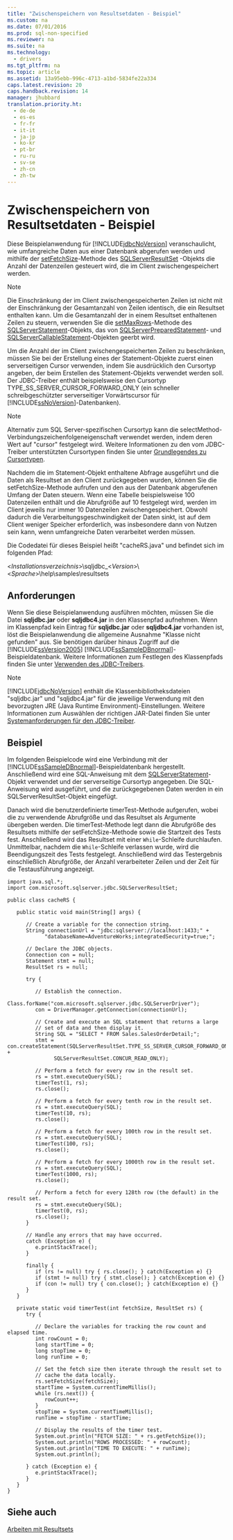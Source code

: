 ```yaml
---
title: "Zwischenspeichern von Resultsetdaten - Beispiel"
ms.custom: na
ms.date: 07/01/2016
ms.prod: sql-non-specified
ms.reviewer: na
ms.suite: na
ms.technology: 
  - drivers
ms.tgt_pltfrm: na
ms.topic: article
ms.assetid: 13a95ebb-996c-4713-a1bd-5834fe22a334
caps.latest.revision: 20
caps.handback.revision: 14
manager: jhubbard
translation.priority.ht: 
  - de-de
  - es-es
  - fr-fr
  - it-it
  - ja-jp
  - ko-kr
  - pt-br
  - ru-ru
  - sv-se
  - zh-cn
  - zh-tw
---
```

# Zwischenspeichern von Resultsetdaten - Beispiel
  Diese Beispielanwendung für [!INCLUDE[jdbcNoVersion](../content/includes/jdbcNoVersion_md.md)] veranschaulicht, wie umfangreiche Daten aus einer Datenbank abgerufen werden und mithilfe der [setFetchSize](../content/setFetchSize-Method--SQLServerResultSet-.md)\-Methode des [SQLServerResultSet](../content/SQLServerResultSet-Class.md) \-Objekts die Anzahl der Datenzeilen gesteuert wird, die im Client zwischengespeichert werden.  
  
> [!NOTE]  
>  Die Einschränkung der im Client zwischengespeicherten Zeilen ist nicht mit der Einschränkung der Gesamtanzahl von Zeilen identisch, die ein Resultset enthalten kann. Um die Gesamtanzahl der in einem Resultset enthaltenen Zeilen zu steuern, verwenden Sie die [setMaxRows](../content/setMaxRows-Method--SQLServerStatement-.md)\-Methode des [SQLServerStatement](../content/SQLServerStatement-Class.md)\-Objekts, das von [SQLServerPreparedStatement](../content/SQLServerPreparedStatement-Class.md)\- und [SQLServerCallableStatement](../content/SQLServerCallableStatement-Class.md)\-Objekten geerbt wird.  
  
 Um die Anzahl der im Client zwischengespeicherten Zeilen zu beschränken, müssen Sie bei der Erstellung eines der Statement\-Objekte zuerst einen serverseitigen Cursor verwenden, indem Sie ausdrücklich den Cursortyp angeben, der beim Erstellen des Statement\-Objekts verwendet werden soll. Der JDBC\-Treiber enthält beispielsweise den Cursortyp TYPE\_SS\_SERVER\_CURSOR\_FORWARD\_ONLY \(ein schneller schreibgeschützter serverseitiger Vorwärtscursor für [!INCLUDE[ssNoVersion](../content/includes/ssNoVersion_md.md)]\-Datenbanken\).  
  
> [!NOTE]  
>  Alternativ zum SQL Server\-spezifischen Cursortyp kann die selectMethod\-Verbindungszeichenfolgeneigenschaft verwendet werden, indem deren Wert auf "cursor" festgelegt wird. Weitere Informationen zu den vom JDBC\-Treiber unterstützten Cursortypen finden Sie unter [Grundlegendes zu Cursortypen](../content/Understanding-Cursor-Types.md).  
  
 Nachdem die im Statement\-Objekt enthaltene Abfrage ausgeführt und die Daten als Resultset an den Client zurückgegeben wurden, können Sie die setFetchSize\-Methode aufrufen und den aus der Datenbank abgerufenen Umfang der Daten steuern. Wenn eine Tabelle beispielsweise 100 Datenzeilen enthält und die Abrufgröße auf 10 festgelegt wird, werden im Client jeweils nur immer 10 Datenzeilen zwischengespeichert. Obwohl dadurch die Verarbeitungsgeschwindigkeit der Daten sinkt, ist auf dem Client weniger Speicher erforderlich, was insbesondere dann von Nutzen sein kann, wenn umfangreiche Daten verarbeitet werden müssen.  
  
 Die Codedatei für dieses Beispiel heißt "cacheRS.java" und befindet sich im folgenden Pfad:  
  
 \<*Installationsverzeichnis*\>\\sqljdbc\_\<*Version*\>\\\<*Sprache*\>\\help\\samples\\resultsets  
  
## Anforderungen  
 Wenn Sie diese Beispielanwendung ausführen möchten, müssen Sie die Datei **sqljdbc.jar** oder **sqljdbc4.jar** in den Klassenpfad aufnehmen. Wenn im Klassenpfad kein Eintrag für **sqljdbc.jar** oder **sqljdbc4.jar** vorhanden ist, löst die Beispielanwendung die allgemeine Ausnahme "Klasse nicht gefunden" aus. Sie benötigen darüber hinaus Zugriff auf die [!INCLUDE[ssVersion2005](../content/includes/ssVersion2005_md.md)] [!INCLUDE[ssSampleDBnormal](../content/includes/ssSampleDBnormal_md.md)]\-Beispieldatenbank. Weitere Informationen zum Festlegen des Klassenpfads finden Sie unter [Verwenden des JDBC-Treibers](../content/Using-the-JDBC-Driver.md).  
  
> [!NOTE]  
>  [!INCLUDE[jdbcNoVersion](../content/includes/jdbcNoVersion_md.md)] enthält die Klassenbibliotheksdateien "sqljdbc.jar" und "sqljdbc4.jar" für die jeweilige Verwendung mit den bevorzugten JRE \(Java Runtime Environment\)\-Einstellungen. Weitere Informationen zum Auswählen der richtigen JAR\-Datei finden Sie unter [Systemanforderungen für den JDBC-Treiber](../content/System-Requirements-for-the-JDBC-Driver.md).  
  
## Beispiel  
 Im folgenden Beispielcode wird eine Verbindung mit der [!INCLUDE[ssSampleDBnormal](../content/includes/ssSampleDBnormal_md.md)]\-Beispieldatenbank hergestellt. Anschließend wird eine SQL\-Anweisung mit dem [SQLServerStatement](../content/SQLServerStatement-Class.md)\-Objekt verwendet und der serverseitige Cursortyp angegeben. Die SQL\-Anweisung wird ausgeführt, und die zurückgegebenen Daten werden in ein SQLServerResultSet\-Objekt eingefügt.  
  
 Danach wird die benutzerdefinierte timerTest\-Methode aufgerufen, wobei die zu verwendende Abrufgröße und das Resultset als Argumente übergeben werden. Die timerTest\-Methode legt dann die Abrufgröße des Resultsets mithilfe der setFetchSize\-Methode sowie die Startzeit des Tests fest. Anschließend wird das Resultset mit einer `While`\-Schleife durchlaufen. Unmittelbar, nachdem die `While`\-Schleife verlassen wurde, wird die Beendigungszeit des Tests festgelegt. Anschließend wird das Testergebnis einschließlich Abrufgröße, der Anzahl verarbeiteter Zeilen und der Zeit für die Testausführung angezeigt.  
  
```  
import java.sql.*;  
import com.microsoft.sqlserver.jdbc.SQLServerResultSet;  
  
public class cacheRS {  
  
   public static void main(String[] args) {  
  
      // Create a variable for the connection string.  
      String connectionUrl = "jdbc:sqlserver://localhost:1433;" +  
            "databaseName=AdventureWorks;integratedSecurity=true;";  
  
      // Declare the JDBC objects.  
      Connection con = null;  
      Statement stmt = null;  
      ResultSet rs = null;  
  
      try {  
  
         // Establish the connection.  
         Class.forName("com.microsoft.sqlserver.jdbc.SQLServerDriver");  
         con = DriverManager.getConnection(connectionUrl);  
  
         // Create and execute an SQL statement that returns a large  
         // set of data and then display it.  
         String SQL = "SELECT * FROM Sales.SalesOrderDetail;";  
         stmt = con.createStatement(SQLServerResultSet.TYPE_SS_SERVER_CURSOR_FORWARD_ONLY, +  
               SQLServerResultSet.CONCUR_READ_ONLY);  
  
         // Perform a fetch for every row in the result set.  
         rs = stmt.executeQuery(SQL);  
         timerTest(1, rs);  
         rs.close();  
  
         // Perform a fetch for every tenth row in the result set.  
         rs = stmt.executeQuery(SQL);  
         timerTest(10, rs);  
         rs.close();  
  
         // Perform a fetch for every 100th row in the result set.  
         rs = stmt.executeQuery(SQL);  
         timerTest(100, rs);  
         rs.close();  
  
         // Perform a fetch for every 1000th row in the result set.  
         rs = stmt.executeQuery(SQL);  
         timerTest(1000, rs);  
         rs.close();  
  
         // Perform a fetch for every 128th row (the default) in the result set.  
         rs = stmt.executeQuery(SQL);  
         timerTest(0, rs);  
         rs.close();  
      }  
  
      // Handle any errors that may have occurred.  
      catch (Exception e) {  
         e.printStackTrace();  
      }  
  
      finally {  
         if (rs != null) try { rs.close(); } catch(Exception e) {}  
         if (stmt != null) try { stmt.close(); } catch(Exception e) {}  
         if (con != null) try { con.close(); } catch(Exception e) {}  
      }  
   }  
  
   private static void timerTest(int fetchSize, ResultSet rs) {  
      try {  
  
         // Declare the variables for tracking the row count and elapsed time.  
         int rowCount = 0;  
         long startTime = 0;  
         long stopTime = 0;  
         long runTime = 0;  
  
         // Set the fetch size then iterate through the result set to  
         // cache the data locally.  
         rs.setFetchSize(fetchSize);  
         startTime = System.currentTimeMillis();  
         while (rs.next()) {  
            rowCount++;  
         }  
         stopTime = System.currentTimeMillis();  
         runTime = stopTime - startTime;  
  
         // Display the results of the timer test.  
         System.out.println("FETCH SIZE: " + rs.getFetchSize());  
         System.out.println("ROWS PROCESSED: " + rowCount);  
         System.out.println("TIME TO EXECUTE: " + runTime);  
         System.out.println();  
  
      } catch (Exception e) {  
         e.printStackTrace();  
      }  
   }  
}  
```  
  
## Siehe auch  
 [Arbeiten mit Resultsets](../content/Working-with-Result-Sets.md)  
  
  